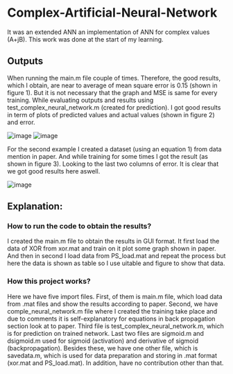 # Complex-Artificial-Neural-Network
It was an extended ANN an implementation of ANN for complex values (A+jB). This work was done at the start of my learning.

## Outputs
When running the main.m file couple of times. Therefore, the good results, which I obtain, are near to average of mean square error is 0.15 (shown in figure 1). But it is not necessary that the graph and MSE is same for every training. While evaluating outputs and results using test_complex_neural_network.m (created for prediction). I got good results in term of plots of predicted values and actual values (shown in figure 2) and error.

![image](https://user-images.githubusercontent.com/37823818/147209572-03d9f981-62af-4249-b2b1-ba0000b079f3.png)
![image](https://user-images.githubusercontent.com/37823818/147209582-cfd59f91-ce4d-431d-a7c5-fcc31580dd21.png)

For the second example I created a dataset (using an equation 1) from data mention in paper. And while training for some times I got the result (as shown in figure 3). Looking to the last two columns of error. It is clear that we got good results here aswell.

![image](https://user-images.githubusercontent.com/37823818/147209638-7d382564-4364-4a61-830a-9558d934f587.png)

## Explanation:
### How to run the code to obtain the results?
I created the main.m file to obtain the results in GUI format. It first load the data of XOR from xor.mat and train on it plot some graph shown in paper. And then in second I load data from PS_load.mat and repeat the process but here the data is shown as table so I use uitable and figure to show that data.
### How this project works?
Here we have five import files. First, of them is main.m file, which load data from .mat files and show the results according to paper. Second, we have comple_neural_network.m file where I created the training take place and due to comments it is self-explanatory for equations in back propagation section look at to paper. Third file is test_complex_neural_network.m, which is for prediction on trained network. Last two files are sigmoid.m and dsigmoid.m used for sigmoid (activation) and derivative of sigmoid (backpropagation). Besides these, we have one other file, which is savedata.m, which is used for data preparation and storing in .mat format (xor.mat and PS_load.mat). In addition, have no contribution other than that.


